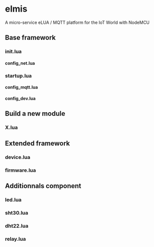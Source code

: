 # elmis
A micro-service eLUA / MQTT platform for the IoT World with NodeMCU

## Base framework

### init.lua

#### config_net.lua

### startup.lua

#### config_mqtt.lua

#### config_dev.lua

## Build a new module

### X.lua

## Extended framework

### device.lua

### firmware.lua

## Additionnals component

### led.lua

### sht30.lua

### dht22.lua

### relay.lua

